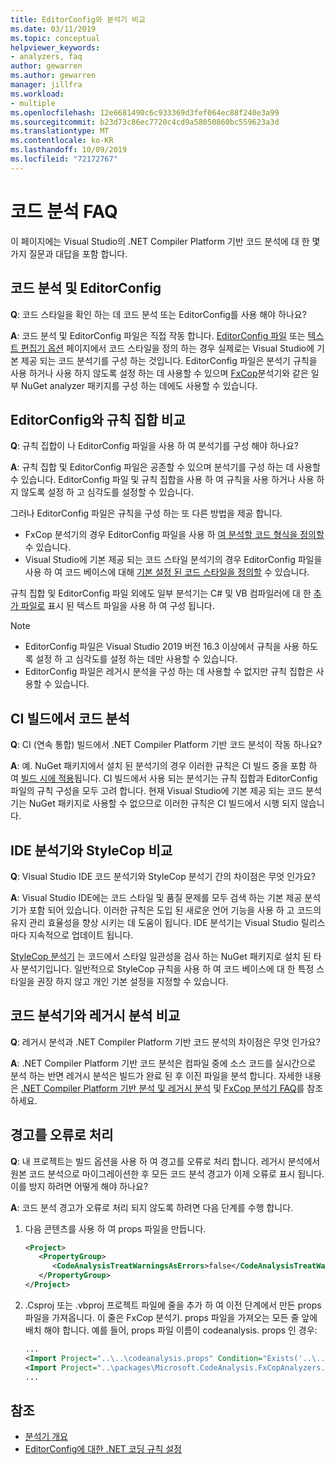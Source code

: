 ```yaml
---
title: EditorConfig와 분석기 비교
ms.date: 03/11/2019
ms.topic: conceptual
helpviewer_keywords:
- analyzers, faq
author: gewarren
ms.author: gewarren
manager: jillfra
ms.workload:
- multiple
ms.openlocfilehash: 12e6681490c6c933369d3fef064ec88f240e3a99
ms.sourcegitcommit: b23d73c86ec7720c4cd9a58050860bc559623a3d
ms.translationtype: MT
ms.contentlocale: ko-KR
ms.lasthandoff: 10/09/2019
ms.locfileid: "72172767"
---
```

# <a name="code-analysis-faq"></a>코드 분석 FAQ

이 페이지에는 Visual Studio의 .NET Compiler Platform 기반 코드 분석에 대 한 몇 가지 질문과 대답을 포함 합니다.

## <a name="code-analysis-versus-editorconfig"></a>코드 분석 및 EditorConfig

**Q**: 코드 스타일을 확인 하는 데 코드 분석 또는 EditorConfig를 사용 해야 하나요?

**A**: 코드 분석 및 EditorConfig 파일은 직접 작동 합니다. [EditorConfig 파일](../ide/editorconfig-code-style-settings-reference.md) 또는 [텍스트 편집기 옵션](../ide/code-styles-and-code-cleanup.md) 페이지에서 코드 스타일을 정의 하는 경우 실제로는 Visual Studio에 기본 제공 되는 코드 분석기를 구성 하는 것입니다. EditorConfig 파일은 분석기 규칙을 사용 하거나 사용 하지 않도록 설정 하는 데 사용할 수 있으며 [FxCop](configure-fxcop-analyzers.md)분석기와 같은 일부 NuGet analyzer 패키지를 구성 하는 데에도 사용할 수 있습니다.

## <a name="editorconfig-versus-rule-sets"></a>EditorConfig와 규칙 집합 비교

**Q**: 규칙 집합이 나 EditorConfig 파일을 사용 하 여 분석기를 구성 해야 하나요?

**A**: 규칙 집합 및 EditorConfig 파일은 공존할 수 있으며 분석기를 구성 하는 데 사용할 수 있습니다. EditorConfig 파일 및 규칙 집합을 사용 하 여 규칙을 사용 하거나 사용 하지 않도록 설정 하 고 심각도를 설정할 수 있습니다.

그러나 EditorConfig 파일은 규칙을 구성 하는 또 다른 방법을 제공 합니다.

- FxCop 분석기의 경우 EditorConfig 파일을 사용 하 [여 분석할 코드 형식을 정의할](fxcop-analyzer-options.md)수 있습니다.
- Visual Studio에 기본 제공 되는 코드 스타일 분석기의 경우 EditorConfig 파일을 사용 하 여 코드 베이스에 대해 [기본 설정 된 코드 스타일을 정의할](../ide/editorconfig-code-style-settings-reference.md) 수 있습니다.

규칙 집합 및 EditorConfig 파일 외에도 일부 분석기는 C# 및 VB 컴파일러에 대 한 [추가 파일로](../ide/build-actions.md#build-action-values) 표시 된 텍스트 파일을 사용 하 여 구성 됩니다.

> [!NOTE]
> - EditorConfig 파일은 Visual Studio 2019 버전 16.3 이상에서 규칙을 사용 하도록 설정 하 고 심각도를 설정 하는 데만 사용할 수 있습니다.
> - EditorConfig 파일은 레거시 분석을 구성 하는 데 사용할 수 없지만 규칙 집합은 사용할 수 있습니다.

## <a name="code-analysis-in-ci-builds"></a>CI 빌드에서 코드 분석

**Q**: CI (연속 통합) 빌드에서 .NET Compiler Platform 기반 코드 분석이 작동 하나요?

**A**: 예. NuGet 패키지에서 설치 된 분석기의 경우 이러한 규칙은 CI 빌드 중을 포함 하 여 [빌드 시에 적용](roslyn-analyzers-overview.md#build-errors)됩니다. CI 빌드에서 사용 되는 분석기는 규칙 집합과 EditorConfig 파일의 규칙 구성을 모두 고려 합니다. 현재 Visual Studio에 기본 제공 되는 코드 분석기는 NuGet 패키지로 사용할 수 없으므로 이러한 규칙은 CI 빌드에서 시행 되지 않습니다.

## <a name="ide-analyzers-versus-stylecop"></a>IDE 분석기와 StyleCop 비교

**Q**: Visual Studio IDE 코드 분석기와 StyleCop 분석기 간의 차이점은 무엇 인가요?

**A**: Visual Studio IDE에는 코드 스타일 및 품질 문제를 모두 검색 하는 기본 제공 분석기가 포함 되어 있습니다. 이러한 규칙은 도입 된 새로운 언어 기능을 사용 하 고 코드의 유지 관리 효율성을 향상 시키는 데 도움이 됩니다. IDE 분석기는 Visual Studio 릴리스 마다 지속적으로 업데이트 됩니다.

[StyleCop 분석기](https://github.com/DotNetAnalyzers/StyleCopAnalyzers) 는 코드에서 스타일 일관성을 검사 하는 NuGet 패키지로 설치 된 타사 분석기입니다. 일반적으로 StyleCop 규칙을 사용 하 여 코드 베이스에 대 한 특정 스타일을 권장 하지 않고 개인 기본 설정을 지정할 수 있습니다.

## <a name="code-analyzers-versus-legacy-analysis"></a>코드 분석기와 레거시 분석 비교

**Q**: 레거시 분석과 .NET Compiler Platform 기반 코드 분석의 차이점은 무엇 인가요?

**A**: .NET Compiler Platform 기반 코드 분석은 컴파일 중에 소스 코드를 실시간으로 분석 하는 반면 레거시 분석은 빌드가 완료 된 후 이진 파일을 분석 합니다. 자세한 내용은 [.NET Compiler Platform 기반 분석 및 레거시 분석](roslyn-analyzers-overview.md#source-code-analysis-versus-legacy-analysis) 및 [FxCop 분석기 FAQ](fxcop-analyzers-faq.md)를 참조 하세요.

## <a name="treat-warnings-as-errors"></a>경고를 오류로 처리

**Q**: 내 프로젝트는 빌드 옵션을 사용 하 여 경고를 오류로 처리 합니다. 레거시 분석에서 원본 코드 분석으로 마이그레이션한 후 모든 코드 분석 경고가 이제 오류로 표시 됩니다. 이를 방지 하려면 어떻게 해야 하나요?

**A**: 코드 분석 경고가 오류로 처리 되지 않도록 하려면 다음 단계를 수행 합니다.

  1. 다음 콘텐츠를 사용 하 여 props 파일을 만듭니다.

     ```xml
     <Project>
        <PropertyGroup>
           <CodeAnalysisTreatWarningsAsErrors>false</CodeAnalysisTreatWarningsAsErrors>
        </PropertyGroup>
     </Project>
     ```

  2. .Csproj 또는 .vbproj 프로젝트 파일에 줄을 추가 하 여 이전 단계에서 만든 props 파일을 가져옵니다. 이 줄은 FxCop 분석기. props 파일을 가져오는 모든 줄 앞에 배치 해야 합니다. 예를 들어, props 파일 이름이 codeanalysis. props 인 경우:

     ```xml
     ...
     <Import Project="..\..\codeanalysis.props" Condition="Exists('..\..\codeanalysis.props')" />
     <Import Project="..\packages\Microsoft.CodeAnalysis.FxCopAnalyzers.2.6.5\build\Microsoft.CodeAnalysis.FxCopAnalyzers.props" Condition="Exists('..\packages\Microsoft.CodeAnalysis.FxCopAnalyzers.2.6.5\build\Microsoft.CodeAnalysis.FxCopAnalyzers.props')" />
     ...
     ```

## <a name="see-also"></a>참조

- [분석기 개요](roslyn-analyzers-overview.md)
- [EditorConfig에 대한 .NET 코딩 규칙 설정](../ide/editorconfig-code-style-settings-reference.md)
